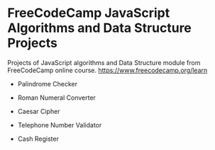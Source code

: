 # FreeCodeCamp JavaScript Algorithms and Data Structure Projects
Projects of JavaScript algorithms and Data Structure module from FreeCodeCamp online course.
https://www.freecodecamp.org/learn

- Palindrome Checker

- Roman Numeral Converter

- Caesar Cipher

- Telephone Number Validator

- Cash Register
